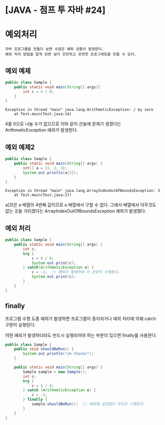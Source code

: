 # [JAVA - 점프 투 자바 #24] 

# 예외처리
```
자바 프로그램을 만들다 보면 수많은 예외 상황이 발생한다. 
예외 처리 방법을 알게 되면 보다 안전하고 유연한 프로그래밍을 만들 수 있다.
```
## 예외 예제 
```java
public class Sample {
    public static void main(String[] args){
        int c = 4 / 0;
    }
}
```
```
Exception in thread "main" java.lang.ArithmeticException: / by zero
    at Test.main(Test.java:14)
```
4를 0으로 나눌 수가 없으므로 이와 같이 산술에 문제가 생겼다는 ArithmeticException 예외가 발생한다.
## 예외 예제2
```java
public class Sample {
    public static void main(String[] args) {
        int[] a = {1, 2, 3};
        System.out.println(a[3]);
    }
}    
```
```
Exception in thread "main" java.lang.ArrayIndexOutOfBoundsException: 3
    at Test.main(Test.java:17)
```
a[3]은 a 배열의 4번째 값이므로 a 배열에서 구할 수 없다. 그래서 배열에서 아무것도 없는 곳을 가리켰다는 ArrayIndexOutOfBoundsException 예외가 발생했다.

## 예외 처리
```java
public class Sample {
    public static void main(String[] args) {
        int c;
        try {
            c = 4 / 0;
            System.out.print(c);
        } catch(ArithmeticException e) {
            c = -1;  // 예외가 발생하여 이 문장이 수행된다.
            System.out.print(c);
        }
    }
}
```
## finally
프로그램 수행 도중 예외가 발생하면 프로그램이 중지되거나 예외 처리에 의해 catch 구문이 실행된다.

어떤 예외가 발생하더라도 반드시 실행되어야 하는 부분이 있으면 finally를 사용한다.
```java
public class Sample {
    public void shouldBeRun() {
        System.out.println("ok thanks");
    }

    public static void main(String[] args) {
        Sample sample = new Sample();
        int c;
        try {
            c = 4 / 0;
        } catch (ArithmeticException e) {
            c = -1;
        } finally {
            sample.shouldBeRun();  // 예외에 상관없이 무조건 수행된다.
        }
    }
}

```